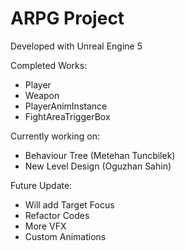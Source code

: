 # ARPG Project

Developed with Unreal Engine 5

Completed Works:
- Player
- Weapon
- PlayerAnimInstance
- FightAreaTriggerBox

Currently working on:
- Behaviour Tree    (Metehan Tuncbilek)
- New Level Design  (Oguzhan Sahin)

Future Update:
- Will add Target Focus
- Refactor Codes
- More VFX
- Custom Animations
